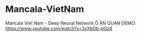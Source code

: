 # Mancala-VietNam
Mancala Viet Nam - Deep Neural Network
Ô ĂN QUAN
DEMO:
https://www.youtube.com/watch?v=3xXbGb-pGz4
